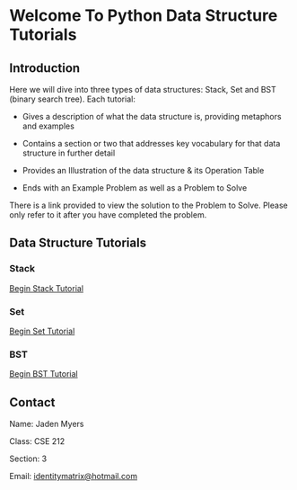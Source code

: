 # Welcome To Python Data Structure Tutorials

## Introduction

Here we will dive into three types of data structures: Stack, Set and BST (binary search tree). Each tutorial: 

* Gives a description of what the data structure is, providing metaphors and examples

* Contains a section or two that addresses key vocabulary for that data structure in further detail

* Provides an Illustration of the data structure & its Operation Table

* Ends with an Example Problem as well as a Problem to Solve

There is a link provided to view the solution to the Problem to Solve. Please only refer to it after you have completed the problem.

## Data Structure Tutorials

### Stack

[Begin Stack Tutorial](01Stack.md)

### Set

[Begin Set Tutorial](02Set.md)

### BST

[Begin BST Tutorial](03BST.md)

## Contact

Name: Jaden Myers

Class: CSE 212

Section: 3

Email: identitymatrix@hotmail.com

